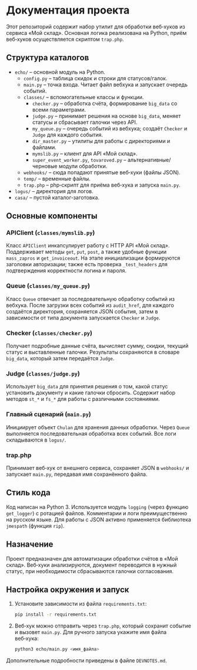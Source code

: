 # Документация проекта

Этот репозиторий содержит набор утилит для обработки веб‑хуков из сервиса «Мой склад».
Основная логика реализована на Python, приём веб‑хуков осуществляется скриптом `trap.php`.

## Структура каталогов

- `echo/` – основной модуль на Python.
  - `config.py` – таблица скидок и строки для статусов/галок.
  - `main.py` – точка входа. Читает файл вебхука и запускает очередь событий.
  - `classes/` – вспомогательные классы и функции.
    - `checker.py` – обработка счёта, формирование `big_data` со всеми параметрами.
    - `judge.py` – принимает решения на основе `big_data`, меняет статусы и сбрасывает галочки через API.
    - `my_queue.py` – очередь событий из вебхука; создаёт `Checker` и `Judge` для каждого события.
    - `dir_master.py` – утилиты для работы с директориями и файлами.
    - `mymslib.py` – клиент для API «Мой склад».
    - `super_event_worker.py`, `tovaroved.py` – альтернативные/черновые модули обработки.
  - `webhooks/` – сюда попадают принятые веб‑хуки (файлы JSON).
  - `temp/` – временные файлы.
  - `trap.php` – php‑скрипт для приёма веб‑хука и запуска `main.py`.
- `logus/` – директория для логов.
- `casa/` – пустой каталог‑заготовка.

## Основные компоненты

### APIClient (`classes/mymslib.py`)

Класс `APIClient` инкапсулирует работу с HTTP API «Мой склад». Поддерживает методы `get`, `put`, `post`,
а также удобные функции `mass_zapros` и `get_invoiceout`. На этапе инициализации формируются заголовки
авторизации; также есть проверка `_test_headers` для подтверждения корректности логина и пароля.

### Queue (`classes/my_queue.py`)

Класс `Queue` отвечает за последовательную обработку событий из вебхука. После загрузки всех событий
из `audit_href`, для каждого создаётся директория, сохраняется JSON события, затем в зависимости от типа
документа запускается `Checker` и `Judge`.

### Checker (`classes/checker.py`)

Получает подробные данные счёта, вычисляет сумму, скидки, текущий статус и выставленные галочки.
Результаты сохраняются в словаре `big_data`, который затем передаётся `Judge`.

### Judge (`classes/judge.py`)

Использует `big_data` для принятия решения о том, какой статус установить документу и какие галочки
сбросить. Содержит набор методов `st_*` и `fs_*` для работы с различными состояниями.

### Главный сценарий (`main.py`)

Инициирует объект `Chulan` для хранения данных обработки. Через `Queue` выполняется последовательная
обработка всех событий. Все логи складываются в `logus/`.

### trap.php

Принимает веб‑хук от внешнего сервиса, сохраняет JSON в `webhooks/` и запускает `main.py`,
передавая имя сохранённого файла.

## Стиль кода

Код написан на Python 3. Используется модуль `logging` (через функцию `get_logger`) с ротацией файлов.
Комментарии и логи преимущественно на русском языке. Для работы с JSON активно применяется библиотека
`jmespath` (функция `rip`).

## Назначение

Проект предназначен для автоматизации обработки счётов в «Мой склад». Веб‑хуки анализируются,
документ переводится в нужный статус, при необходимости сбрасываются галочки согласования.


## Настройка окружения и запуск

1. Установите зависимости из файла `requirements.txt`:
   ```bash
   pip install -r requirements.txt
   ```
2. Веб‑хук можно отправить через `trap.php`, который сохранит событие и вызовет
   `main.py`.
   Для ручного запуска укажите имя файла веб‑хука:
   ```bash
   python3 echo/main.py <имя_файла>
   ```

Дополнительные подробности приведены в файле `DEVNOTES.md`.

